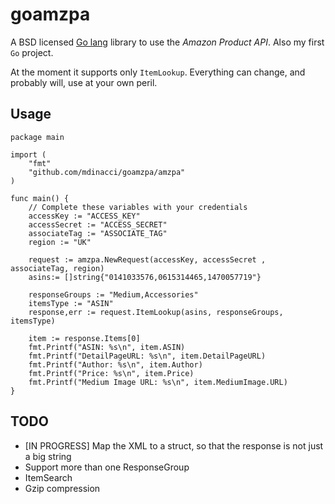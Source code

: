 # goamzpa

A BSD licensed [Go lang](http://golang.org) library to use the _Amazon Product API_. 
Also my first `Go` project.

At the moment it supports only `ItemLookup`. Everything can change, and
probably will, use at your own peril.

## Usage
    
    package main

	import (
		"fmt"
        "github.com/mdinacci/goamzpa/amzpa"
	)

	func main() {
	    // Complete these variables with your credentials
		accessKey := "ACCESS_KEY"
		accessSecret := "ACCESS_SECRET"
		associateTag := "ASSOCIATE_TAG"
		region := "UK"
	
		request := amzpa.NewRequest(accessKey, accessSecret , associateTag, region)
		asins:= []string{"0141033576,0615314465,1470057719"}
		
		responseGroups := "Medium,Accessories"
		itemsType := "ASIN"
		response,err := request.ItemLookup(asins, responseGroups, itemsType)

        item := response.Items[0]
        fmt.Printf("ASIN: %s\n", item.ASIN)
        fmt.Printf("DetailPageURL: %s\n", item.DetailPageURL)
        fmt.Printf("Author: %s\n", item.Author)
        fmt.Printf("Price: %s\n", item.Price)
        fmt.Printf("Medium Image URL: %s\n", item.MediumImage.URL)
	}
 
 

## TODO
* [IN PROGRESS] Map the XML to a struct, so that the response is not just a big string
* Support more than one ResponseGroup
* ItemSearch
* Gzip compression

